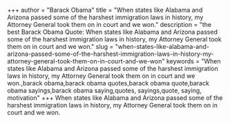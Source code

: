 +++
author = "Barack Obama"
title = "When states like Alabama and Arizona passed some of the harshest immigration laws in history, my Attorney General took them on in court and we won."
description = "the best Barack Obama Quote: When states like Alabama and Arizona passed some of the harshest immigration laws in history, my Attorney General took them on in court and we won."
slug = "when-states-like-alabama-and-arizona-passed-some-of-the-harshest-immigration-laws-in-history-my-attorney-general-took-them-on-in-court-and-we-won"
keywords = "When states like Alabama and Arizona passed some of the harshest immigration laws in history, my Attorney General took them on in court and we won.,barack obama,barack obama quotes,barack obama quote,barack obama sayings,barack obama saying,quotes, sayings,quote, saying, motivation"
+++
When states like Alabama and Arizona passed some of the harshest immigration laws in history, my Attorney General took them on in court and we won.
